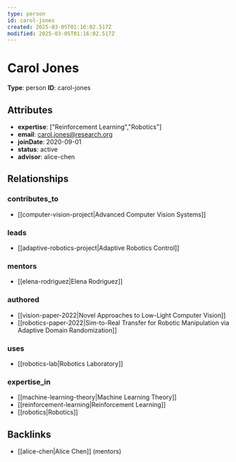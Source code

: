 ```yaml
---
type: person
id: carol-jones
created: 2025-03-05T01:16:02.517Z
modified: 2025-03-05T01:16:02.517Z
---
```


# Carol Jones

**Type**: person
**ID**: carol-jones

## Attributes

- **expertise**: ["Reinforcement Learning","Robotics"]
- **email**: carol.jones@research.org
- **joinDate**: 2020-09-01
- **status**: active
- **advisor**: alice-chen

## Relationships

### contributes_to

- [[computer-vision-project|Advanced Computer Vision Systems]]

### leads

- [[adaptive-robotics-project|Adaptive Robotics Control]]

### mentors

- [[elena-rodriguez|Elena Rodriguez]]

### authored

- [[vision-paper-2022|Novel Approaches to Low-Light Computer Vision]]
- [[robotics-paper-2022|Sim-to-Real Transfer for Robotic Manipulation via Adaptive Domain Randomization]]

### uses

- [[robotics-lab|Robotics Laboratory]]

### expertise_in

- [[machine-learning-theory|Machine Learning Theory]]
- [[reinforcement-learning|Reinforcement Learning]]
- [[robotics|Robotics]]

## Backlinks

- [[alice-chen|Alice Chen]] (mentors)

